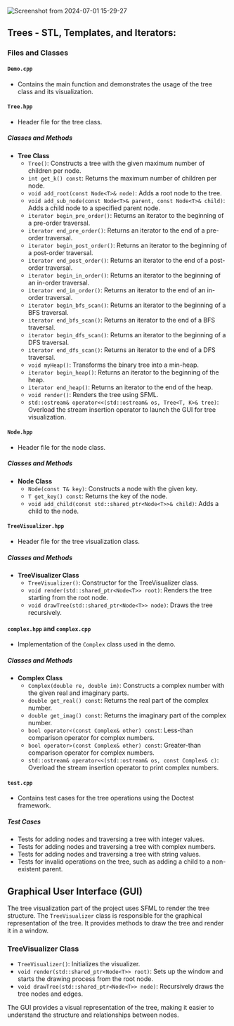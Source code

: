 ![Screenshot from 2024-07-01 15-29-27](https://github.com/shifaaKh28/SystemProgramming-Ex4/assets/132808634/ca413446-a49b-40ff-aad5-546b726a195e)
## Trees - STL, Templates, and Iterators:

### Files and Classes

#### `Demo.cpp`

- Contains the main function and demonstrates the usage of the tree class and its visualization.

#### `Tree.hpp`

- Header file for the tree class.

##### Classes and Methods

- **Tree Class**
  - `Tree()`: Constructs a tree with the given maximum number of children per node.
  - `int get_k() const`: Returns the maximum number of children per node.
  - `void add_root(const Node<T>& node)`: Adds a root node to the tree.
  - `void add_sub_node(const Node<T>& parent, const Node<T>& child)`: Adds a child node to a specified parent node.
  - `iterator begin_pre_order()`: Returns an iterator to the beginning of a pre-order traversal.
  - `iterator end_pre_order()`: Returns an iterator to the end of a pre-order traversal.
  - `iterator begin_post_order()`: Returns an iterator to the beginning of a post-order traversal.
  - `iterator end_post_order()`: Returns an iterator to the end of a post-order traversal.
  - `iterator begin_in_order()`: Returns an iterator to the beginning of an in-order traversal.
  - `iterator end_in_order()`: Returns an iterator to the end of an in-order traversal.
  - `iterator begin_bfs_scan()`: Returns an iterator to the beginning of a BFS traversal.
  - `iterator end_bfs_scan()`: Returns an iterator to the end of a BFS traversal.
  - `iterator begin_dfs_scan()`: Returns an iterator to the beginning of a DFS traversal.
  - `iterator end_dfs_scan()`: Returns an iterator to the end of a DFS traversal.
  - `void myHeap()`: Transforms the binary tree into a min-heap.
  - `iterator begin_heap()`: Returns an iterator to the beginning of the heap.
  - `iterator end_heap()`: Returns an iterator to the end of the heap.
  - `void render()`: Renders the tree using SFML.
  - `std::ostream& operator<<(std::ostream& os, Tree<T, K>& tree)`: Overload the stream insertion operator to launch the GUI for tree visualization.

#### `Node.hpp`

- Header file for the node class.

##### Classes and Methods

- **Node Class**
  - `Node(const T& key)`: Constructs a node with the given key.
  - `T get_key() const`: Returns the key of the node.
  - `void add_child(const std::shared_ptr<Node<T>>& child)`: Adds a child to the node.

#### `TreeVisualizer.hpp`

- Header file for the tree visualization class.

##### Classes and Methods

- **TreeVisualizer Class**
  - `TreeVisualizer()`: Constructor for the TreeVisualizer class.
  - `void render(std::shared_ptr<Node<T>> root)`: Renders the tree starting from the root node.
  - `void drawTree(std::shared_ptr<Node<T>> node)`: Draws the tree recursively.

#### `complex.hpp` and `complex.cpp`

- Implementation of the `Complex` class used in the demo.

##### Classes and Methods

- **Complex Class**
  - `Complex(double re, double im)`: Constructs a complex number with the given real and imaginary parts.
  - `double get_real() const`: Returns the real part of the complex number.
  - `double get_imag() const`: Returns the imaginary part of the complex number.
  - `bool operator<(const Complex& other) const`: Less-than comparison operator for complex numbers.
  - `bool operator>(const Complex& other) const`: Greater-than comparison operator for complex numbers.
  - `std::ostream& operator<<(std::ostream& os, const Complex& c)`: Overload the stream insertion operator to print complex numbers.

#### `test.cpp`

- Contains test cases for the tree operations using the Doctest framework.

##### Test Cases

- Tests for adding nodes and traversing a tree with integer values.
- Tests for adding nodes and traversing a tree with complex numbers.
- Tests for adding nodes and traversing a tree with string values.
- Tests for invalid operations on the tree, such as adding a child to a non-existent parent.

## Graphical User Interface (GUI)

The tree visualization part of the project uses SFML to render the tree structure. The `TreeVisualizer` class is responsible for the graphical representation of the tree. It provides methods to draw the tree and render it in a window.

### TreeVisualizer Class

- `TreeVisualizer()`: Initializes the visualizer.
- `void render(std::shared_ptr<Node<T>> root)`: Sets up the window and starts the drawing process from the root node.
- `void drawTree(std::shared_ptr<Node<T>> node)`: Recursively draws the tree nodes and edges.

The GUI provides a visual representation of the tree, making it easier to understand the structure and relationships between nodes.

